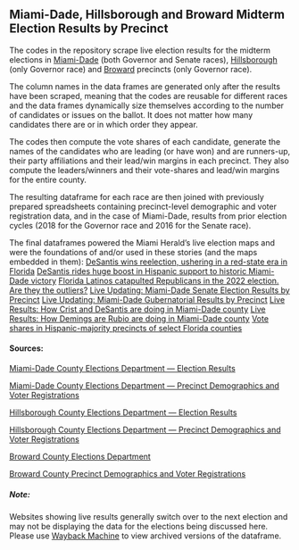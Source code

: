 ## Miami-Dade, Hillsborough and Broward Midterm Election Results by Precinct

The codes in the repository scrape live election results for the midterm elections in [Miami-Dade](https://github.com/shirshod/florida_midterms_2022/blob/main/precinct_results/miamidade) (both Governor and Senate races), [Hillsborough](https://github.com/shirshod/florida_midterms_2022/blob/main/precinct_results/hillsborough) (only Governor race) and [Broward](https://github.com/shirshod/florida_midterms_2022/blob/main/precinct_results/broward) precincts (only Governor race).

The column names in the data frames are generated only after the results have been scraped, meaning that the codes are reusable for different races and the data frames dynamically size themselves according to the number of candidates or issues on the ballot. It does not matter how many candidates there are or in which order they appear. 

The codes then compute the vote shares of each candidate, generate the names of the candidates who are leading (or have won) and are runners-up, their party affiliations and their lead/win margins in each precinct. They also compute the leaders/winners and their vote-shares and lead/win margins for the entire county. 

The resulting dataframe for each race are then joined with previously prepared spreadsheets containing precinct-level demographic and voter registration data, and in the case of Miami-Dade, results from prior election cycles (2018 for the Governor race and 2016 for the Senate race).

The final dataframes powered the Miami Herald’s live election maps and were the foundations of and/or used in these stories (and the maps embedded in them):
[DeSantis wins reelection, ushering in a red-state era in Florida](https://www.miamiherald.com/news/politics-government/election/article268224252.html)
[DeSantis rides huge boost in Hispanic support to historic Miami-Dade victory](https://www.miamiherald.com/news/politics-government/election/article268242152.html)
[Florida Latinos catapulted Republicans in the 2022 election. Are they the outliers?](https://www.miamiherald.com/news/politics-government/article268644252.html)
[Live Updating: Miami-Dade Senate Election Results by Precinct](https://www.datawrapper.de/_/s1oZg/)
[Live Updating: Miami-Dade Gubernatorial Results by Precinct](https://www.datawrapper.de/_/WNk38/)
[Live Results: How Crist and DeSantis are doing in Miami-Dade county](https://www.datawrapper.de/_/JURCT/)
[Live Results: How Demings are Rubio are doing in Miami-Dade county](https://www.datawrapper.de/_/bH9pf/)
[Vote shares in Hispanic-majority precincts of select Florida counties](https://www.datawrapper.de/_/72L8M/)

#### Sources:

[Miami-Dade County Elections Department — Election Results](https://www.miamidade.gov/global/service.page?Mduid_service=ser1518638765310782)

[Miami-Dade County Elections Department — Precinct Demographics and Voter Registrations](https://www.miamidade.gov/elections/voter-statistics-current-archive.html)

[Hillsborough County Elections Department — Election Results](https://www.votehillsborough.gov/ELECTIONS/Election-Results)

[Hillsborough County Elections Department — Precinct Demographics and Voter Registrations](https://www.votehillsborough.gov/RESEARCH-DATA/Voter-Statistics)

[Broward County Elections Department](https://www.browardvotes.gov/)

[Broward County Precinct Demographics and Voter Registrations](https://www.browardvotes.gov/Records-Data/Voter-Statistics)


##### Note:
Websites showing live results generally switch over to the next election and may not be displaying the data for the elections being discussed here. Please use [Wayback Machine](https://archive.org/web/) to view archived versions of the dataframe. 